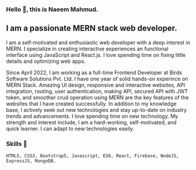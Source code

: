 ### Hello 👋, this is Naeem Mahmud.
## I am a passionate MERN stack web developer.

I am a self-motivated and enthusiastic web developer with a deep interest in MERN. I specialize in creating interactive experiences an functional interface using JavaScript and React.js. I love spending time on fixing little details and optimizing web apps.

Since April 2022, I am working as a full-time Frontend Developer at Birds Software Solutions Pvt. Ltd.  I have one year of solid hands-on experince on MERN Stack. Amazing UI design, responsive and interactive websites, API integration, routing, user authentication, making API, secured API with JWT token, and smoother crud operation using MERN are the key features of the websites that I have created successfully. In addition to my knowledge base, I actively seek out new technologies and stay up-to-date on industry trends and advancements. I love spending time on new technology. My strength and interest include, I am a hard-working, self-motivated, and quick learner. I can adapt to new technologies easily.

### Skills 📕
    HTML5, CSS3, Bootstrap5, Javascript, ES6, React, Firebase, NodeJS, ExpressJS, MongoDB.
